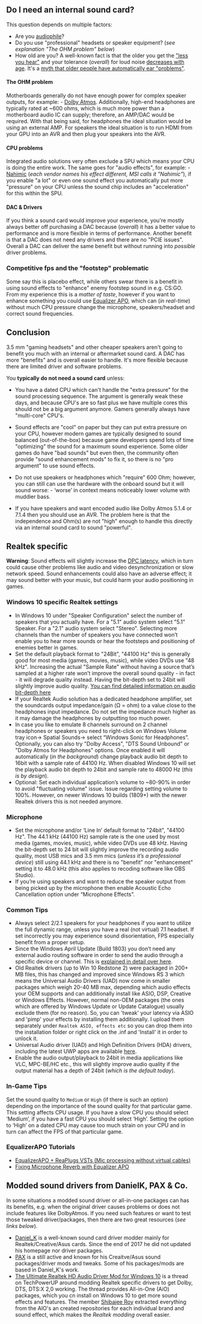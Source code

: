 ## Do I need an internal sound card?

This question depends on multiple factors:

* Are you [audiophile](https://en.wikipedia.org/wiki/Audiophile)?
* Do you use "professional" headsets or speaker equipment? (_see explanation "The OHM problem" below_)
* How old are you? A well-known fact is that the older you get the ["less you hear"](https://www.hear-it.org/younger-and-older-people-respond-differently-sound) and your tolerance (_overall_) for loud noise [decreases with age](https://www.eurekalert.org/pub_releases/1998-11/OU-TFLN-191198.php). It's a [myth that older people have automatically ear "problems"](https://www.fastcompany.com/3064873/the-reason-why-old-people-have-bad-hearing-has-nothing-to-do-with-their-ears).



#### The OHM problem

Motherboards generally do not have enough power for complex speaker outputs, for example: - [Dolby Atmos](https://www.dolby.com/us/en/brands/dolby-atmos.html). Additionally, high-end headphones are typically rated at ~600 ohms, which is much more power than a motherboard audio IC can supply; therefore, an AMP/DAC would be required. With that being said, for headphones the ideal situation would be using an external AMP. For speakers the ideal situation is to run HDMI from your GPU into an AVR and then plug your speakers into the AVR.



#### CPU problems

Integrated audio solutions very often exclude a SPU which means your CPU is doing the entire work. The same goes for "audio effects", for example: - [Nahimic](https://www.msi.com/page/nahimic) (_each vendor names his effect different, MSI calls it "Nahimic"_), if you enable "a lot" or even one sound effect you automatically put more "pressure" on your CPU unless the sound chip includes an "acceleration" for this within the SPU.


#### DAC & Drivers

If you think a sound card would improve your experience, you're mostly always better off purchasing a DAC because (_overall_) it has a better value to performance and is more flexible in terms of performance. Another benefit is that a DAC does not need any drivers and there are no "PCIE issues". Overall a DAC can deliver the same benefit but without running into _possible_ driver problems.


### Competitive fps and the "footstep" problematic

Some say this is placebo effect, while others swear there is a benefit in using sound effects to "enhance" enemy footstep sound in e.g. CS:GO. From my experience this is a _matter of taste_, however if you want to enhance something you could use [Equalizer APO](https://sourceforge.net/projects/equalizerapo/), which can (_in real-time_) without much CPU pressure change the microphone, speakers/headset and correct sound frequencies. 


## Conclusion

3.5 mm "gaming headsets" and other cheaper speakers aren't going to benefit you much with an internal or aftermarket sound card. A DAC has more "benefits" and is overall easier to handle. It's more flexible because there are limited driver and software problems.


You **typically do not need a sound card** unless:
* You have a dated CPU which can't handle the "extra pressure" for the sound processing sequence. The argument is generally weak these days, and because CPU's are so fast plus we have multiple cores this should not be a big argument anymore. Gamers generally always have "multi-core" CPU's.
* Sound effects are "cool" on paper but they can put extra pressure on your CPU, however modern games are typically designed to sound balanced (out-of-the-box) because game developers spend lots of time "optimizing" the sound for a maximum sound experience. Some older games do have "bad sounds" but even then, the community often provide "sound enhancement mods" to fix it, so there is no "pro argument" to use sound effects.

* Do not use speakers or headphones which "require" 600 Ohm; however, you can still can use the hardware with the onboard sound but it will sound worse: - ‘worse’ in context means noticeably lower volume with muddier bass.
* If you have speakers and want encoded audio like Dolby Atmos 5.1.4 or 7.1.4 then you should use an AVR. The problem here is that the independence and Ohm(s) are not "high" enough to handle this directly via an internal sound card to sound "powerful".


## Realtek specific

**Warning**: Sound effects will slightly increase the [DPC latency](https://superuser.com/questions/1206472/dpc-latency-issue-caused-by-realtek-controller-driver), which in turn could cause other problems like audio and video desynchronization or slow network speed. Sound enhancements could also have an adverse effect; it may sound better with your music, but could harm your audio positioning in games.


### Windows 10 specific Realtek settings

* In Windows 10 under "Speaker Configuration" select the number of speakers that you actually have. For a "5.1" audio system select "5.1" Speaker. For a "2.1" audio system select "Stereo". Selecting more channels than the number of speakers you have connected won’t enable you to hear more sounds or hear the footsteps and positioning of enemies better in games.
* Set the default playback format to "24Bit", "44100 Hz" this is generally good for most media (games, movies, music), while video DVDs use "48 kHz". Increasing the actual "Sample Rate" without having a source that’s sampled at a higher rate won’t improve the overall sound quality - in fact - it will degrade quality instead. Having the bit-depth set to 24bit will slightly improve audio quality. [You can find detailed information on audio bit-depth here](http://wiki.jriver.com/index.php/Audio_Bitdepth)
* If your Realtek Audio solution has a dedicated headphone amplifier, set the soundcards output impedance/gain (Ω = ohm) to a value close to the headphones input impedance. Do not set the impedance much higher as it may damage the headphones by outputting too much power.
* In case you like to emulate 8 channels surround on 2 channel headphones or speakers you need to right-click on Windows Volume tray icon-> Spatial Sounds-> select “Windows Sonic for Headphones”. Optionally, you can also try "Dolby Access", "DTS Sound Unbound" or "Dolby Atmos for Headphones" options. Once enabled it will automatically (_in the background_) change playback audio bit depth to 16bit with a sample rate of 44100 Hz.  When disabled Windows 10 will set the playback audio bit depth to 24bit and sample rate to 48000 Hz (_this is by design_).
* Optional: Set each individual application’s volume to ~80-90% in order to avoid "fluctuating volume" issue. Issue regarding setting volume to 100%. However, on newer Windows 10 builds (1809+) with the newer Realtek drivers this is not needed anymore.


### Microphone

* Set the microphone and/or ‘Line In’ default format to "24bit", "44100 Hz". The 44.1 kHz (44100 Hz) sample rate is the one used by most media (games, movies, music), while video DVDs use 48 kHz. Having the bit-depth set to 24 bit will slightly improve the recording audio quality, most USB mics and 3.5 mm mics (_unless it’s a professional device_) still using 44.1 kHz and there is no "benefit" nor "enhancement" setting it to 48.0 kHz (this also applies to recoding software like OBS Studio).
* If you’re using speakers and want to reduce the speaker output from being picked up by the microphone then enable Acoustic Echo Cancellation option under “Microphone Effects”.


### Common Tips

* Always select 2/2.1 speakers for your headphones if you want to utilize the full dynamic range, unless you have a real (not virtual) 7.1 headset. If set incorrectly you may experience sound disorientation, FPS especially benefit from a proper setup.
* Since the Windows April Update (Build 1803) you don’t need any external audio routing software in order to send the audio through a specific device or channel. This is [explained in detail over here](https://www.groovypost.com/howto/new-sound-settings-windows-10-1803-april-update/).
* Old Realtek drivers (up to Win 10 Redstone 2) were packaged in 200+ MB files, this has changed and improved since Windows RS 3 which means the Universal Audio Drivers (UAD) now come in smaller packages which weigh 20-40 MB max, depending which audio effects your OEM supports and can additionally install like ASIO, DSP, Creative or Windows Effects. However, normal non-OEM packages (the ones which are offered by Windows Update or Update Catalogue) usually exclude them (for no reason). So, you can 'tweak' your latency via ASIO and 'pimp' your effects by installing them additionally. I upload them separately under `Realtek ASIO, effects etc` so you can drop them into the installation folder or right click on the .inf and 'Install' it in order to unlock it.
* Universal Audio driver (UAD) and High Definition Drivers (HDA) drivers, including the latest UWP apps are available [here](https://github.com/alanfox2000/realtek-universal-audio-driver).
* Enable the audio output/playback to 24bit in media applications like VLC, MPC-BE/HC etc., this will slightly improve audio quality if the output material has a depth of 24bit (_which is the default today_).


### In-Game Tips

Set the sound quality to `Medium` or `High` (if there is such an option) depending on the importance of the sound quality for that particular game. This setting affects CPU usage. If you have a slow CPU you should select ‘Medium’, if you have a fast CPU you should select ‘High’. Setting the option to ‘High’ on a dated CPU may cause too much strain on your CPU and in turn can affect the FPS of that particular game.


### EqualizerAPO Tutorials 
* [EqualizerAPO + ReaPlugs VSTs (Mic processing without virtual cables)](https://www.youtube.com/watch?v=J3fBx2ftaBs)
* [Fixing Microphone Reverb with Equalizer APO](https://www.youtube.com/watch?v=eySlFVYGk8E)



## Modded sound drivers from DanielK, PAX & Co.

In some situations a modded sound driver or all-in-one packages can has its benefits, e.g. when the original driver causes problems or does not include features like DolbyAtmos. If you need such features or want to test those tweaked driver/packages, then there are two great resources (_see links below_).

* [Daniel_K](https://danielkawakami.blogspot.com/) is a well-known sound card driver modder mainly for Realtek/Creative/Asus cards. Since the end of 2017 he did not updated his homepage nor driver packages. 
* [PAX](https://www.hardwareheaven.com/community/forums/pax-drivers.174/) is a still active and known for his Creaitve/Asus sound packages/driver mods and tweaks. Some of his packages/mods are based in Daniel_K's work. 
* [The Ultimate Realtek HD Audio Driver Mod for Windows 10](https://www.techpowerup.com/forums/threads/the-ultimate-realtek-hd-audio-driver-mod-for-windows-10.232921/page-112) is a thread on TechPowerUP around modding Realtek specific drivers to get Dolby, DTS, DTS:X 2,0 working. The thread provides All-in-One (AiO) packages, which you cn install on Windows 10 to get more sound effects and features. The member [Shibajee Roy](https://github.com/shibajee?tab=repositories) extracted everything from the AIO's an created repositories for each individual brand and sound effect, which makes the _Realtek modding_ overall easier.
